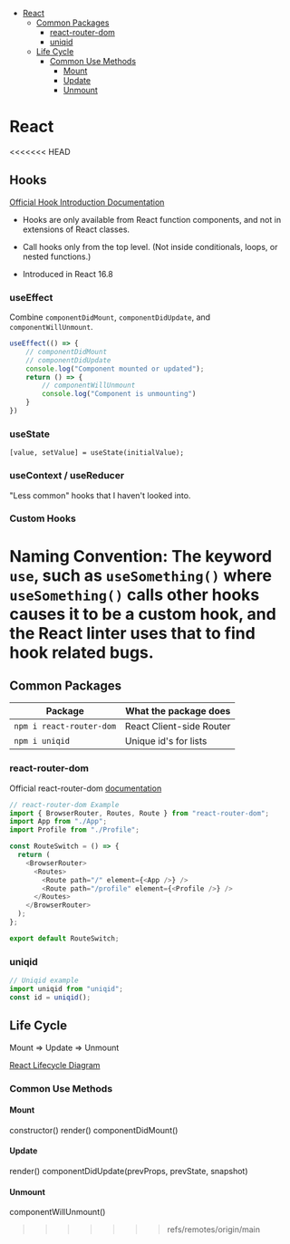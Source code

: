 - [React](#react)
  - [Common Packages](#common-packages)
    - [react-router-dom](#react-router-dom)
    - [uniqid](#uniqid)
  - [Life Cycle](#life-cycle)
    - [Common Use Methods](#common-use-methods)
      - [Mount](#mount)
      - [Update](#update)
      - [Unmount](#unmount)

# React

<<<<<<< HEAD
## Hooks

[Official Hook Introduction Documentation](https://reactjs.org/docs/hooks-intro.html)

* Hooks are only available from React function components, and not in extensions of React classes.

* Call hooks only from the top level. (Not inside conditionals, loops, or nested functions.)

* Introduced in React 16.8


### useEffect

Combine `componentDidMount`, `componentDidUpdate`, and `componentWillUnmount`.

``` js
useEffect(() => {
    // componentDidMount
    // componentDidUpdate
    console.log("Component mounted or updated");
    return () => {
        // componentWillUnmount
        console.log("Component is unmounting")
    }
})
```

### useState

`[value, setValue] = useState(initialValue);`

### useContext / useReducer

"Less common" hooks that I haven't looked into.

### Custom Hooks

Naming Convention: The keyword `use`, such as `useSomething()` where `useSomething()` calls other hooks causes it to be a custom hook, and the React linter uses that to find hook related bugs.
=======
## Common Packages

| Package                  | What the package does    |
| ------------------------ | ------------------------ |
| `npm i react-router-dom` | React Client-side Router |
| `npm i uniqid`           | Unique id's for lists    |

### react-router-dom

Official react-router-dom [documentation](https://reactrouter.com/en/v6.3.0/getting-started/overview)

```js
// react-router-dom Example
import { BrowserRouter, Routes, Route } from "react-router-dom";
import App from "./App";
import Profile from "./Profile";

const RouteSwitch = () => {
  return (
    <BrowserRouter>
      <Routes>
        <Route path="/" element={<App />} />
        <Route path="/profile" element={<Profile />} />
      </Routes>
    </BrowserRouter>
  );
};

export default RouteSwitch;
```

### uniqid

```js
// Uniqid example
import uniqid from "uniqid";
const id = uniqid();
```

## Life Cycle

Mount => Update => Unmount

[React Lifecycle Diagram](https://projects.wojtekmaj.pl/react-lifecycle-methods-diagram/)

### Common Use Methods

#### Mount

constructor()
render()
componentDidMount()

#### Update

render()
componentDidUpdate(prevProps, prevState, snapshot)

#### Unmount

componentWillUnmount()
>>>>>>> refs/remotes/origin/main
